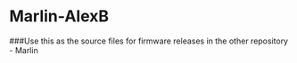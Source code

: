 # Marlin-AlexB

###Use this as the source files for firmware releases in the other repository - Marlin
